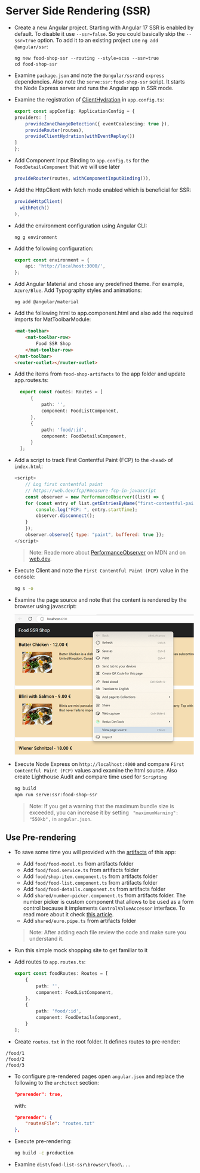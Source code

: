 # Server Side Rendering (SSR)

- Create a new Angular project. Starting with Angular 17 SSR is enabled by default. To disable it use `--ssr=false`. So you could basically skip the `--ssr=true` option. To add it to an existing project use `ng add @angular/ssr`:

  ```
  ng new food-shop-ssr --routing --style=scss --ssr=true
  cd food-shop-ssr
  ```

- Examine `package.json` and note the `@angular/ssr`and `express` dependencies. Also note the `serve:ssr:food-shop-ssr` script. It starts the Node Express server and runs the Angular app in SSR mode.

- Examine the registration of [ClientHydration](https://angular.io/guide/hydration) in `app.config.ts`:

  ```typescript
  export const appConfig: ApplicationConfig = {
  providers: [
      provideZoneChangeDetection({ eventCoalescing: true }),
      provideRouter(routes),
      provideClientHydration(withEventReplay())
  ]
  };
  ```

- Add Component Input Binding to `app.config.ts` for the `FoodDetailsComponent` that we will use later

    ```typescript
    provideRouter(routes, withComponentInputBinding()),
    ```

- Add the HttpClient with fetch mode enabled which is beneficial for SSR:

  ```typescript
  provideHttpClient(
    withFetch()
  ),
  ```  

- Add the environment configuration using Angular CLI:

  ```
  ng g environment
  ```

- Add the following configuration:

  ```typescript
  export const environment = {
      api: 'http://localhost:3000/',
  };
  ```

- Add Angular Material and chose any predefined theme. For example, `Azure/Blue`. Add Typography styles and animations:

  ```
  ng add @angular/material
  ```

- Add the following html to app.component.html and also add the required imports for MatToolbarModule:

  ```html
  <mat-toolbar>
      <mat-toolbar-row>
          Food SSR Shop
      </mat-toolbar-row>
  </mat-toolbar>
  <router-outlet></router-outlet>
  ```

- Add the items from `food-shop-artifacts` to the app folder and update app.routes.ts:

  ```typescript
    export const routes: Routes = [
        {
            path: '',
            component: FoodListComponent,
        },
        {
            path: 'food/:id',
            component: FoodDetailsComponent,
        }
    ];
  ```

- Add a script to track First Contentful Paint (FCP) to the `<head>` of `index.html`:

  ```javascript
  <script>
      // Log first contentful paint
      // https://web.dev/fcp/#measure-fcp-in-javascript
      const observer = new PerformanceObserver((list) => {
      for (const entry of list.getEntriesByName("first-contentful-paint")) {
          console.log("FCP: ", entry.startTime);
          observer.disconnect();
      }
      });
      observer.observe({ type: "paint", buffered: true });
  </script>
  ```

  > Note: Reade more about [PerformanceObserver](https://developer.mozilla.org/en-US/docs/Web/API/PerformanceObserver) on MDN and on [web.dev](https://web.dev/articles/user-centric-performance-metrics).

- Execute Client and note the `First Contentful Paint (FCP)` value in the console:

  ```bash
  ng s -o
  ```

- Examine the page source and note that the content is rendered by the browser using javascript:

  ![page-source](_images/page-source.png)

- Execute Node Express on `http://localhost:4000` and compare `First Contentful Paint (FCP)` values and examine the html source. Also create Lighthouse Audit and compare time used for `Scripting`

  ```bash
  ng build
  npm run serve:ssr:food-shop-ssr
  ```

  > Note: If you get a warning that the maximum bundle size is exceeded, you can increase it by setting ` "maximumWarning": "550kb",` in `angular.json`.

## Use Pre-rendering

- To save some time you will provided with the [artifacts](./food-shop-ssr-artifacts/) of this app:

  - Add `food/food-model.ts` from artifacts folder
  - Add `food/food.service.ts` from artifacts folder
  - Add `food/shop-item.component.ts` from artifacts folder
  - Add `food/food-list.component.ts` from artifacts folder
  - Add `food/food-details.component.ts` from artifacts folder
  - Add `shared/number-picker.component.ts` from artifacts folder. The number picker is custom component that allows to be used as a form control because it implements `ControlValueAccessor` interface. To read more about it check [this article](https://blog.angular-university.io/angular-custom-form-controls/).
  - Add `shared/euro.pipe.ts` from artifacts folder

  > Note: After adding each file review the code and make sure you understand it.

- Run this simple mock shopping site to get familiar to it

- Add routes to `app.routes.ts`:

  ```typescript
  export const foodRoutes: Routes = [
      {
          path: '',
          component: FoodListComponent,
      },
      {
          path: 'food/:id',
          component: FoodDetailsComponent,
      }
  ];
  ```

- Create `routes.txt` in the root folder. It defines routes to pre-render:

```
/food/1
/food/2
/food/3
```

- To configure pre-rendered pages open `angular.json` and replace the following to the `architect` section:

  ```json
  "prerender": true,
  ```

  with:

  ```json
  "prerender": {
      "routesFile": "routes.txt"
  },
  ```

- Execute pre-rendering:

  ```bash
  ng build -c production
  ```

- Examine `dist\food-list-ssr\browser\food\...`
